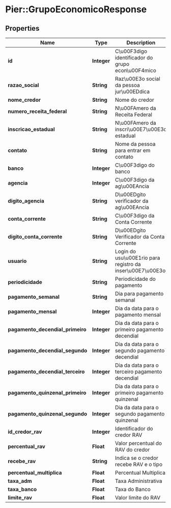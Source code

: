 # Pier::GrupoEconomicoResponse

## Properties
Name | Type | Description | Notes
------------ | ------------- | ------------- | -------------
**id** | **Integer** | C\u00F3digo identificador do grupo econ\u00F4mico | [optional] 
**razao_social** | **String** | Raz\u00E3o social da pessoa jur\u00EDdica | [optional] 
**nome_credor** | **String** | Nome do credor | [optional] 
**numero_receita_federal** | **String** | N\u00FAmero da Receita Federal | [optional] 
**inscricao_estadual** | **String** | N\u00FAmero da inscri\u00E7\u00E3o estadual | [optional] 
**contato** | **String** | Nome da pessoa para entrar em contato | [optional] 
**banco** | **Integer** | C\u00F3digo do banco | [optional] 
**agencia** | **Integer** | C\u00F3digo da ag\u00EAncia | [optional] 
**digito_agencia** | **String** | D\u00EDgito verificador da ag\u00EAncia | [optional] 
**conta_corrente** | **String** | C\u00F3digo da Conta Corrente | [optional] 
**digito_conta_corrente** | **String** | D\u00EDgito Verificador da Conta Corrente | [optional] 
**usuario** | **String** | Login do usu\u00E1rio para registro da inser\u00E7\u00E3o | [optional] 
**periodicidade** | **String** | Periodicidade do pagamento | [optional] 
**pagamento_semanal** | **String** | Dia para pagamento semanal | [optional] 
**pagamento_mensal** | **Integer** | Dia da data para o pagamento mensal | [optional] 
**pagamento_decendial_primeiro** | **Integer** | Dia da data para o primeiro pagamento decendial | [optional] 
**pagamento_decendial_segundo** | **Integer** | Dia da data para o segundo pagamento decendial | [optional] 
**pagamento_decendial_terceiro** | **Integer** | Dia da data para o terceiro pagamento decendial | [optional] 
**pagamento_quinzenal_primeiro** | **Integer** | Dia da data para o primeiro pagamento quinzenal | [optional] 
**pagamento_quinzenal_segundo** | **Integer** | Dia da data para o segundo pagamento quinzenal | [optional] 
**id_credor_rav** | **Integer** | Identificador do credor RAV | [optional] 
**percentual_rav** | **Float** | Valor percentual do RAV do credor | [optional] 
**recebe_rav** | **String** | Indica se o credor recebe RAV e o tipo | [optional] 
**percentual_multiplica** | **Float** | Percentual Multiplica | [optional] 
**taxa_adm** | **Float** | Taxa Administrativa | [optional] 
**taxa_banco** | **Float** | Taxa do Banco | [optional] 
**limite_rav** | **Float** | Valor limite do RAV | [optional] 


